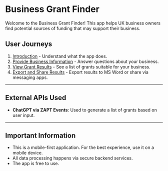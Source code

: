 # Business Grant Finder

Welcome to the Business Grant Finder! This app helps UK business owners find potential sources of funding that may support their business.

## User Journeys

1. [Introduction](docs/journeys/introduction.md) - Understand what the app does.
2. [Provide Business Information](docs/journeys/provide-business-information.md) - Answer questions about your business.
3. [View Grant Results](docs/journeys/view-grant-results.md) - See a list of grants suitable for your business.
4. [Export and Share Results](docs/journeys/export-and-share-results.md) - Export results to MS Word or share via messaging apps.

---

## External APIs Used

- **ChatGPT via ZAPT Events**: Used to generate a list of grants based on user input.

---

## Important Information

- This is a mobile-first application. For the best experience, use it on a mobile device.
- All data processing happens via secure backend services.
- The app is free to use.

